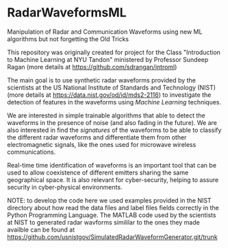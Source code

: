 # RadarWaveformsML
Manipulation of Radar and Communication Waveforms using new ML algorithms but not forgetting the Old Tricks

This repository was originally created for project for the Class "Introduction to Machine Learning at NYU Tandon" ministered by Professor Sundeep Ragan (more details at https://github.com/sdrangan/introml)

The main goal is to use synthetic radar waveforms provided by the scientists at the US National Institute of Standards and Technology (NIST) (more details at https://data.nist.gov/od/id/mds2-2116) to investigate the detection of features in the waveforms using *Machine Learning* techniques.

We are interested in simple trainable algorithms that able to detect the waveforms in the presence of noise (and also fading in the future). We are also interested in find the *signatures* of the waveforms to be able to classify the different radar waveforms and differentiate them from other electromagnetic signals, like the ones used for microwave wireless communications. 

Real-time time identification of waveforms is an important tool that can be used to allow coexistence of different emitters sharing the same geographical space. It is also relevant for cyber-security, helping to assure security in cyber-physical environments.

NOTE: to develop the code here we used examples provided in the NIST directory about how read the data files and label files fields correctly in the Python Programming Language. The MATLAB code used by the scientists at NIST to generated radar wavforms simililar to the ones they made availble can be found at https://github.com/usnistgov/SimulatedRadarWaveformGenerator.git/trunk

